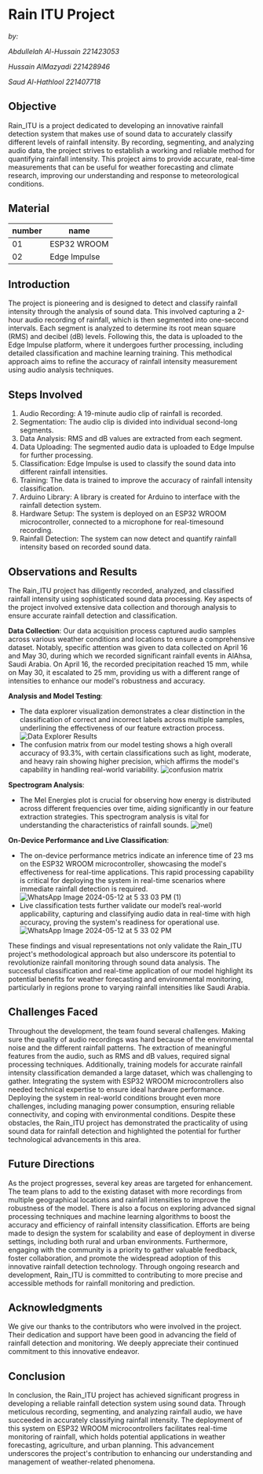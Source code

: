 # Rain ITU Project

_by:_


_Abdullelah Al-Hussain    221423053_


_Hussain AlMazyadi        221428946_


_Saud Al-Hathlool         221407718_

## Objective

Rain_ITU is a project dedicated to developing an innovative rainfall detection system that makes use of sound data to accurately classify different levels of rainfall intensity. By recording, segmenting, and analyzing audio data, the project strives to establish a working and reliable method for quantifying rainfall intensity. This project aims to provide accurate, real-time measurements that can be useful for weather forecasting and climate research, improving our understanding and response to meteorological conditions.


## Material
 
|number | name        |
|------ |-------------|
|01     |ESP32 WROOM  |
|02     |Edge Impulse |


## Introduction

The project is pioneering and is designed to detect and classify rainfall intensity through the analysis of sound data. This involved capturing a 2-hour audio recording of rainfall, which is then segmented into one-second intervals. Each segment is analyzed to determine its root mean square (RMS) and decibel (dB) levels. Following this, the data is uploaded to the Edge Impulse platform, where it undergoes further processing, including detailed classification and machine learning training. This methodical approach aims to refine the accuracy of rainfall intensity measurement using audio analysis techniques.

## Steps Involved

1. Audio Recording: A 19-minute audio clip of rainfall is recorded.
2. Segmentation: The audio clip is divided into individual second-long segments.
3. Data Analysis: RMS and dB values are extracted from each segment.
4. Data Uploading: The segmented audio data is uploaded to Edge Impulse for further processing.
5. Classification: Edge Impulse is used to classify the sound data into different rainfall intensities.
6. Training: The data is trained to improve the accuracy of rainfall intensity classification.
7. Arduino Library: A library is created for Arduino to interface with the rainfall detection system.
8. Hardware Setup: The system is deployed on an ESP32 WROOM microcontroller, connected to a microphone for real-timesound recording.
9. Rainfall Detection: The system can now detect and quantify rainfall intensity based on recorded sound data.

## Observations and Results

The Rain_ITU project has diligently recorded, analyzed, and classified rainfall intensity using sophisticated sound data processing. Key aspects of the project involved extensive data collection and thorough analysis to ensure accurate rainfall detection and classification.

**Data Collection**: Our data acquisition process captured audio samples across various weather conditions and locations to ensure a comprehensive dataset. Notably, specific attention was given to data collected on April 16 and May 30, during which we recorded significant rainfall events in AlAhsa, Saudi Arabia. On April 16, the recorded precipitation reached 15 mm, while on May 30, it escalated to 25 mm, providing us with a different range of intensities to enhance our model's robustness and accuracy.

**Analysis and Model Testing**: 
- The data explorer visualization demonstrates a clear distinction in the classification of correct and incorrect labels across multiple samples, underlining the effectiveness of our feature extraction process.
![Data Explorer Results](https://github.com/SaudNJMH/Rain-ITU/assets/167855783/888f06a0-0b9a-47f6-8b92-304f79411fa7)
- The confusion matrix from our model testing shows a high overall accuracy of 93.3%, with certain classifications such as light, moderate, and heavy rain showing higher precision, which affirms the model's capability in handling real-world variability.
![confusion matrix](https://github.com/SaudNJMH/Rain-ITU/assets/167855783/92220e6c-2bd1-4f77-8a79-5e157055d455)

**Spectrogram Analysis**: 
- The Mel Energies plot is crucial for observing how energy is distributed across different frequencies over time, aiding significantly in our feature extraction strategies. This spectrogram analysis is vital for understanding the characteristics of rainfall sounds.
![mel)](https://github.com/SaudNJMH/Rain-ITU/assets/167855783/75f2b140-fcd2-409f-872b-d86f5a814bf9)


**On-Device Performance and Live Classification**: 
- The on-device performance metrics indicate an inference time of 23 ms on the ESP32 WROOM microcontroller, showcasing the model's effectiveness for real-time applications. This rapid processing capability is critical for deploying the system in real-time scenarios where immediate rainfall detection is required.
![WhatsApp Image 2024-05-12 at 5 33 03 PM (1)](https://github.com/SaudNJMH/Rain-ITU/assets/167855783/9e6efaaf-0832-4a28-bb00-7f07464e06e8)
- Live classification tests further validate our model’s real-world applicability, capturing and classifying audio data in real-time with high accuracy, proving the system's readiness for operational use.
![WhatsApp Image 2024-05-12 at 5 33 02 PM](https://github.com/SaudNJMH/Rain-ITU/assets/167855783/3c7f3f09-96cd-40af-8a99-6e3fe9d9d767)


These findings and visual representations not only validate the Rain_ITU project's methodological approach but also underscore its potential to revolutionize rainfall monitoring through sound data analysis. The successful classification and real-time application of our model highlight its potential benefits for weather forecasting and environmental monitoring, particularly in regions prone to varying rainfall intensities like Saudi Arabia.


## Challenges Faced

Throughout the development, the team found several challenges. Making sure the quality of audio recordings was hard because of the environmental noise and the different rainfall patterns. The extraction of meaningful features from the audio, such as RMS and dB values, required signal processing techniques. Additionally, training models for accurate rainfall intensity classification demanded a large dataset, which was challenging to gather. Integrating the system with ESP32 WROOM microcontrollers also needed technical expertise to ensure ideal hardware performance. Deploying the system in real-world conditions brought even more challenges, including managing power consumption, ensuring reliable connectivity, and coping with environmental conditions. Despite these obstacles, the Rain_ITU project has demonstrated the practicality of using sound data for rainfall detection and highlighted the potential for further technological advancements in this area.

## Future Directions

As the project progresses, several key areas are targeted for enhancement. The team plans to add to the existing dataset with more recordings from multiple geographical locations and rainfall intensities to improve the robustness of the model. There is also a focus on exploring advanced signal processing techniques and machine learning algorithms to boost the accuracy and efficiency of rainfall intensity classification. Efforts are being made to design the system for scalability and ease of deployment in diverse settings, including both rural and urban environments. Furthermore, engaging with the community is a priority to gather valuable feedback, foster collaboration, and promote the widespread adoption of this innovative rainfall detection technology. Through ongoing research and development, Rain_ITU is committed to contributing to more precise and accessible methods for rainfall monitoring and prediction.

## Acknowledgments

We give our thanks to the contributors who were involved in the project. Their dedication and support have been good in advancing the field of rainfall detection and monitoring. We deeply appreciate their continued commitment to this innovative endeavor.

## Conclusion

In conclusion, the Rain_ITU project has achieved significant progress in developing a reliable rainfall detection system using sound data. Through meticulous recording, segmenting, and analyzing rainfall audio, we have succeeded in accurately classifying rainfall intensity. The deployment of this system on ESP32 WROOM microcontrollers facilitates real-time monitoring of rainfall, which holds potential applications in weather forecasting, agriculture, and urban planning. This advancement underscores the project's contribution to enhancing our understanding and management of weather-related phenomena.

